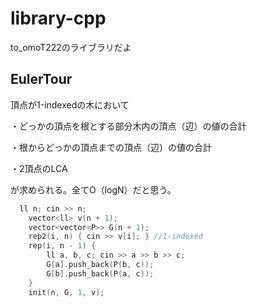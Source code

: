 # library-cpp
to_omoT222のライブラリだよ

## EulerTour
頂点が1-indexedの木において

・どっかの頂点を根とする部分木内の頂点（辺）の値の合計

・根からどっかの頂点までの頂点（辺）の値の合計

・2頂点のLCA

が求められる。全てO（logN）だと思う。

```c++
  ll n; cin >> n;
	vector<ll> v(n + 1);
	vector<vector<P>> G(n + 1);
	rep2(i, n) { cin >> v[i]; } //1-indexed
	rep(i, n - 1) {
		ll a, b, c; cin >> a >> b >> c;
		G[a].push_back(P(b, c));
		G[b].push_back(P(a, c));
	}
	init(n, G, 1, v);
```
